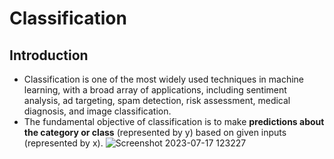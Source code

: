 
# Classification
## Introduction
- Classification is one of the most widely used techniques in machine learning, with a broad array of applications, including sentiment analysis, ad targeting, spam detection, risk assessment, medical diagnosis, and image classification.
- The fundamental objective of classification is to make **predictions about the category or class**  (represented by y) based on given inputs (represented by x).
![Screenshot 2023-07-17 123227](https://github.com/Mitra-Pidaparti/Classification/assets/110911635/1a48fe45-e370-44cd-a8b9-84f307798611)
